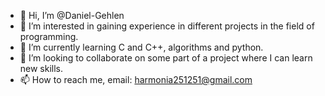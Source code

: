 - 👋 Hi, I’m @Daniel-Gehlen
- 👀 I’m interested in gaining experience in different projects in the field of programming.
- 🌱 I’m currently learning C and C++, algorithms and python.
- 💞️ I’m looking to collaborate on some part of a project where I can learn new skills.
- 📫 How to reach me, email: harmonia251251@gmail.com

<!---
Daniel-Gehlen/Daniel-Gehlen is a ✨ special ✨ repository because its `README.md` (this file) appears on your GitHub profile.
You can click the Preview link to take a look at your changes.
--->
